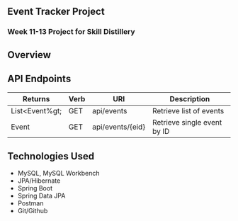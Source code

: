 ## Event Tracker Project

### Week 11-13 Project for Skill Distillery

## Overview



## API Endpoints

| Returns | Verb  | URI   | Description |
|---------|-------|-------|-------------|
| List&lt;Event%gt; | GET | api/events | Retrieve list of events |
| Event | GET | api/events/{eid} | Retrieve single event by ID |

## Technologies Used
* MySQL, MySQL Workbench
* JPA/Hibernate
* Spring Boot
* Spring Data JPA
* Postman
* Git/Github
